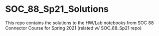 # SOC_88_Sp21_Solutions
This repo contains the solutions to the HW/Lab notebooks from SOC 88 Connector Course for Spring 2021 (related w/ SOC_88_Sp21 repo)
